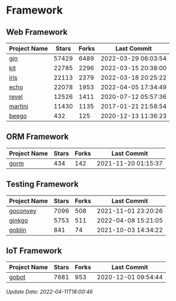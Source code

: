 # Framework

## Web Framework
| Project Name | Stars | Forks | Last Commit |
| ------------ | ----- | ----- | ----------- |
| [gin](https://github.com/gin-gonic/gin) | 57429 | 6489 | 2022-03-29 06:03:54 |
| [kit](https://github.com/go-kit/kit) | 22785 | 2296 | 2022-03-15 20:38:00 |
| [iris](https://github.com/kataras/iris) | 22113 | 2379 | 2022-03-18 20:25:22 |
| [echo](https://github.com/labstack/echo) | 22078 | 1953 | 2022-04-05 17:34:49 |
| [revel](https://github.com/revel/revel) | 12526 | 1411 | 2020-07-12 05:57:36 |
| [martini](https://github.com/go-martini/martini) | 11430 | 1135 | 2017-01-21 21:58:54 |
| [beego](https://github.com/astaxie/beego) | 432 | 125 | 2020-12-13 11:36:23 |

## ORM Framework
| Project Name | Stars | Forks | Last Commit |
| ------------ | ----- | ----- | ----------- |
| [gorm](https://github.com/jinzhu/gorm) | 434 | 142 | 2021-11-20 01:15:37 |

## Testing Framework
| Project Name | Stars | Forks | Last Commit |
| ------------ | ----- | ----- | ----------- |
| [goconvey](https://github.com/smartystreets/goconvey) | 7096 | 508 | 2021-11-01 23:20:26 |
| [ginkgo](https://github.com/onsi/ginkgo) | 5753 | 511 | 2022-04-08 15:21:05 |
| [goblin](https://github.com/franela/goblin) | 841 | 74 | 2021-10-03 14:34:22 |

## IoT Framework
| Project Name | Stars | Forks | Last Commit |
| ------------ | ----- | ----- | ----------- |
| [gobot](https://github.com/hybridgroup/gobot) | 7681 | 953 | 2020-12-01 09:54:44 |

*Update Date: 2022-04-11T18:00:46*
